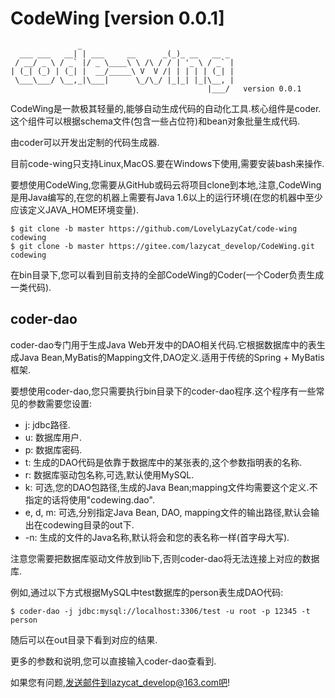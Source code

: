 # CodeWing [version 0.0.1]

```text
               _
  ___ ___   __| | ___     __      _(_)_ __   __ _
 / __/ _ \ / _` |/ _ \____\ \ /\ / / | '_ \ / _` |
| (_| (_) | (_| |  __/_____\ V  V /| | | | | (_| |
 \___\___/ \__,_|\___|      \_/\_/ |_|_| |_|\__, |
                                            |___/   version 0.0.1
```

CodeWing是一款极其轻量的,能够自动生成代码的自动化工具.核心组件是coder.这个组件可以根据schema文件(包含一些占位符)和bean对象批量生成代码.

由coder可以开发出定制的代码生成器.

目前code-wing只支持Linux,MacOS.要在Windows下使用,需要安装bash来操作.

要想使用CodeWing,您需要从GitHub或码云将项目clone到本地,注意,CodeWing是用Java编写的,在您的机器上需要有Java 1.6以上的运行环境(在您的机器中至少应该定义JAVA_HOME环境变量).

```text
$ git clone -b master https://github.com/LovelyLazyCat/code-wing codewing
$ git clone -b master https://gitee.com/lazycat_develop/CodeWing.git codewing
```

在bin目录下,您可以看到目前支持的全部CodeWing的Coder(一个Coder负责生成一类代码).

## coder-dao

coder-dao专门用于生成Java Web开发中的DAO相关代码.它根据数据库中的表生成Java Bean,MyBatis的Mapping文件,DAO定义.适用于传统的Spring + MyBatis框架.

要想使用coder-dao,您只需要执行bin目录下的coder-dao程序.这个程序有一些常见的参数需要您设置:

- j: jdbc路径.
- u: 数据库用户.
- p: 数据库密码.
- t: 生成的DAO代码是依靠于数据库中的某张表的,这个参数指明表的名称.
- r: 数据库驱动包名称,可选,默认使用MySQL.
- k: 可选,您的DAO包路径,生成的Java Bean;mapping文件均需要这个定义.不指定的话将使用"codewing.dao".
- e, d, m: 可选,分别指定Java Bean, DAO, mapping文件的输出路径,默认会输出在codewing目录的out下.
- -n: 生成的文件的Java名称,默认将会和您的表名称一样(首字母大写).

注意您需要把数据库驱动文件放到lib下,否则coder-dao将无法连接上对应的数据库.

例如,通过以下方式根据MySQL中test数据库的person表生成DAO代码:

```text
$ coder-dao -j jdbc:mysql://localhost:3306/test -u root -p 12345 -t person
```

随后可以在out目录下看到对应的结果.

更多的参数和说明,您可以直接输入coder-dao查看到.

如果您有问题,发送邮件到lazycat_develop@163.com吧!